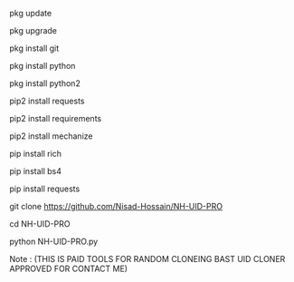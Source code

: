 
 pkg update

 pkg upgrade 

 pkg install git

 pkg install python

 pkg  install python2

 pip2 install requests

 pip2 install requirements

 pip2 install mechanize

 pip install rich

 pip install bs4
 
 pip install requests

git clone https://github.com/Nisad-Hossain/NH-UID-PRO

cd NH-UID-PRO

python NH-UID-PRO.py

Note : (THIS IS PAID TOOLS FOR RANDOM CLONEING BAST UID CLONER APPROVED FOR CONTACT ME)
